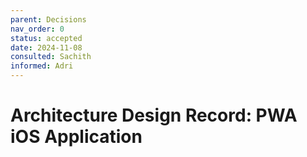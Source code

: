 ```yaml
---
parent: Decisions
nav_order: 0
status: accepted
date: 2024-11-08
consulted: Sachith
informed: Adri
---
```


# Architecture Design Record: PWA iOS Application